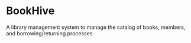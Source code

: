 # BookHive
A library management system to manage the catalog of books, members, and borrowing/returning processes.
